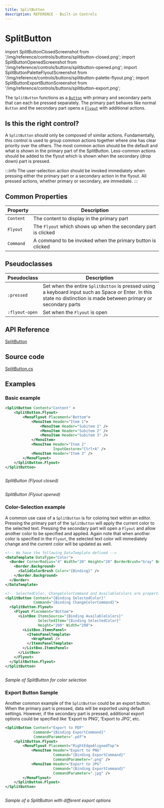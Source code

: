 ```yaml
---
title: SplitButton
description: REFERENCE - Built-in Controls
---
```


# SplitButton

import SplitButtonClosedScreenshot from '/img/reference/controls/buttons/splitbutton-closed.png';
import SplitButtonOpenedScreenshot from '/img/reference/controls/buttons/splitbutton-opened.png';
import SplitButtonPaletteFlyoutScreenshot from '/img/reference/controls/buttons/splitbutton-palette-flyout.png';
import SplitButtonExportButtonScreenshot from '/img/reference/controls/buttons/splitbutton-export.png';

The `SplitButton` functions as a [`Button`](./button) with primary and secondary parts that can each be pressed separately. The primary part behaves like normal `Button` and the secondary part opens a [`Flyout`](../flyouts) with additional actions.

## Is this the right control?

A `SplitButton` should only be composed of similar actions. Fundamentally, this control is used to group common actions together where one has clear priority over the others. The most common action should be the default and what is shown in the primary part of the SplitButton. Less-common actions should be added to the flyout which is shown when the secondary (drop down) part is pressed.

:::info
The user-selection action should be invoked immediately when pressing either the primary part or a secondary action in the flyout. All pressed actions, whether primary or secondary, are immediate.
:::

## Common Properties

| Property  | Description                                                    |
| --------- | -------------------------------------------------------------- |
| `Content` | The content to display in the primary part                     |
| `Flyout`  | The `Flyout` which shows up when the secondary part is clicked |
| `Command` | A command to be invoked when the primary button is clicked     |

## Pseudoclasses

| Pseudoclass    | Description                                                                                                                                                         |
| -------------- | ------------------------------------------------------------------------------------------------------------------------------------------------------------------- |
| `:pressed`     | Set when the entire `SplitButton` is pressed using a keyboard input such as Space or Enter. In this state no distinction is made between primary or secondary parts |
| `:flyout-open` | Set when the `Flyout` is open                                                                                                                                       |

## API Reference

[SplitButton](http://reference.avaloniaui.net/api/Avalonia.Controls/SplitButton/)

## Source code

[SplitButton.cs](https://github.com/AvaloniaUI/Avalonia/blob/master/src/Avalonia.Controls/SplitButton/SplitButton.cs)

## Examples

### Basic example

```xml
<SplitButton Content="Content" >
    <SplitButton.Flyout>
        <MenuFlyout Placement="Bottom">
            <MenuItem Header="Item 1">
                <MenuItem Header="Subitem 1" />
                <MenuItem Header="Subitem 2" />
                <MenuItem Header="Subitem 3" />
            </MenuItem>
            <MenuItem Header="Item 2"
                      InputGesture="Ctrl+A" />
            <MenuItem Header="Item 3" />
        </MenuFlyout>
    </SplitButton.Flyout>
</SplitButton>
```

<img src={SplitButtonClosedScreenshot} alt="" />

_SplitButton (Flyout closed)_

<img src={SplitButtonOpenedScreenshot} alt="" />

_SplitButton (Flyout opened)_

### Color-Selection example

A common use case of a `SplitButton` is for coloring text within an editor. Pressing the primary part of the `SplitButton` will apply the current color to the selected text. Pressing the secondary part will open a `Flyout` and allow another color to be specified and applied. Again note that when another color is specified in the `Flyout`, the selected text color will immediately change and the current color will be updated as well.

```xml
<!-- We have the following DataTemplate defined -->
<DataTemplate DataType="Color">
  <Border CornerRadius="4" Width="20" Height="20" BorderBrush="Gray" BorderThickness="1">
    <Border.Background>
      <SolidColorBrush Color="{Binding}" />
    </Border.Background>
  </Border>
</DataTemplate>
```

```xml
<!-- SelectedColor, ChangeColorCommand and AvailableColors are properties of our ViewModel -->
<SplitButton Content="{Binding SelectedColor}" 
             Command="{Binding ChangeColorCommand}">
  <SplitButton.Flyout>
    <Flyout Placement="Bottom">
      <ListBox ItemsSource="{Binding AvailableColors}" 
               SelectedItem="{Binding SelectedColor}" 
               Height="200" Width="200">
        <ListBox.ItemsPanel>
          <ItemsPanelTemplate>
            <WrapPanel />
          </ItemsPanelTemplate>
        </ListBox.ItemsPanel>
      </ListBox>
    </Flyout>
  </SplitButton.Flyout>
</SplitButton>
```

<img src={SplitButtonPaletteFlyoutScreenshot} alt=""/>

_Sample of SplitButton for color selection_

### Export Button Sample

Another common example of the `SplitButton` could be an export button. When the primary part is pressed, data will be exported using default settings. However, if the secondary part is pressed, additional export options could be specified like ‘Export to PNG’, ‘Export to JPG’, etc.

```xml
<SplitButton Content="Export to PDF"
             Command="{Binding ExportCommand}"
             CommandParameter=".pdf">
    <SplitButton.Flyout>
        <MenuFlyout Placement="RightEdgeAlignedTop">
            <MenuItem Header="Export to PNG"
                      Command="{Binding ExportCommand}"
                      CommandParameter=".png" />
            <MenuItem Header="Export to JPG"
                      Command="{Binding ExportCommand}"
                      CommandParameter=".jpg" />
        </MenuFlyout>
    </SplitButton.Flyout>
</SplitButton>
```

<img src={SplitButtonExportButtonScreenshot} alt="" />

_Sample of a SplitButton with different export options_

